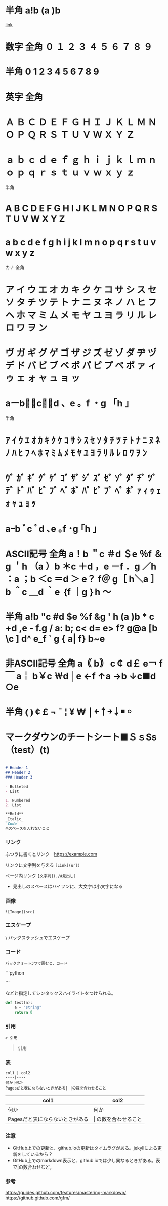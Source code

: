 # 半角	a!b  (a )b

[link](#半角ab--a-b)

# 数字	全角	０ １ ２ ３ ４ ５ ６ ７ ８ ９
# 半角	0 1 2 3 4 5 6 7 8 9
# 英字	全角	
# Ａ Ｂ Ｃ Ｄ Ｅ Ｆ Ｇ Ｈ Ｉ Ｊ Ｋ Ｌ Ｍ Ｎ Ｏ Ｐ Ｑ Ｒ Ｓ Ｔ Ｕ Ｖ Ｗ Ｘ Ｙ Ｚ

# ａ ｂ ｃ ｄ ｅ ｆ ｇ ｈ ｉ ｊ ｋ ｌ ｍ ｎ ｏ ｐ ｑ ｒ ｓ ｔ ｕ ｖ ｗ ｘ ｙ ｚ

半角	
# A B C D E F G H I J K L M N O P Q R S T U V W X Y Z

# a b c d e f g h i j k l m n o p q r s t u v w x y z

カナ	全角	
# ア イ ウ エ オ カ キ ク ケ コ サ シ ス セ ソ タ チ ツ テ ト ナ ニ ヌ ネ ノ ハ ヒ フ ヘ ホ マ ミ ム メ モ ヤ ユ ヨ ラ リ ル レ ロ ワ ヲ ン

# ヴ ガ ギ グ ゲ ゴ ザ ジ ズ ゼ ゾ ダ ヂ ヅ デ ド バ ビ ブ ベ ボ パ ピ プ ペ ポ ァ ィ ゥ ェ ォ ャ ュ ョ ッ

# aーb◌゙c◌゚d 、e 。f ・g 「h 」

半角	
# ｱ ｲ ｳ ｴ ｵ ｶ ｷ ｸ ｹ ｺ ｻ ｼ ｽ ｾ ｿ ﾀ ﾁ ﾂ ﾃ ﾄ ﾅ ﾆ ﾇ ﾈ ﾉ ﾊ ﾋ ﾌ ﾍ ﾎ ﾏ ﾐ ﾑ ﾒ ﾓ ﾔ ﾕ ﾖ ﾗ ﾘ ﾙ ﾚ ﾛ ﾜ ｦ ﾝ

# ｳﾞ ｶﾞ ｷﾞ ｸﾞ ｹﾞ ｺﾞ ｻﾞ ｼﾞ ｽﾞ ｾﾞ ｿﾞ ﾀﾞ ﾁﾞ ﾂﾞ ﾃﾞ ﾄﾞ ﾊﾞ ﾋﾞ ﾌﾞ ﾍﾞ ﾎﾞ ﾊﾟ ﾋﾟ ﾌﾟ ﾍﾟ ﾎﾟ ｧ ｨ ｩ ｪ ｫ ｬ ｭ ｮ ｯ

# aｰb ﾞc ﾟd ､e ｡f ･g ｢h ｣

# ASCII記号	全角	a！b ＂c ＃d ＄e ％f ＆g ＇h （a ）b ＊c ＋d ，e －f ．g ／h ：a ；b ＜c ＝d ＞ e？ f＠ g［ h＼a ］b ＾c ＿d ｀e ｛f ｜g ｝h ～
# 半角	a!b "c #d $e %f &g \' h (a )b * c +d ,e - f.g / a: b; c< d= e> f? g@a \[b \c ] d^ e_f \` g { a| f} b~e
# 非ASCII記号	全角	a｟ b｠ c￠ d￡ e￢ f￣ a￤ b￥c ￦d │e ←f ↑a →b ↓c■d ○e
# 半角	⦅ ⦆ ¢ £ ¬ ¯ ¦ ¥ ₩ ￨ ￩ ￪ ￫ ￬ ￭ ￮


# マークダウンのチートシート■ＳｓSs（test）(t)

```markdown

# Header 1
## Header 2
### Header 3

- Bulleted
- List

1. Numbered
2. List

**Bold**
_Italic_ 
`Code`
※スペースを入れないこと
```
### リンク

ふつうに書くとリンク　https://example.com

リンクに文字列を与える
`[Link](url) `

ページ内リンク
`[文字列](./#見出し)`
* 見出しのスペースはハイフンに、大文字は小文字になる

### 画像
`![Image](src)`


### エスケープ

\\
バックスラッシュでエスケープ

### コード

```
バッククォート3つで囲むと、コード
```

\```python

\```

などと指定してシンタックスハイライトをつけられる。

```python
def test(n):
    a = "string"
    return 0
```

### 引用

`> 引用`

> 引用

### 表

```
col1 | col2
----|----
何か|何か
Pagesだと表にならないときがある| |の数を合わせること
```

col1 | col2
---- | ------
何か|何か
Pagesだと表にならないときがある| \| の数を合わせること

### 注意

- GitHub上での更新と、github.ioの更新はタイムラグがある。jekyllによる更新をしているから？
- GitHub上でのmarkdown表示と、github.ioでは少し異なるときがある。表で|の数合わせなど。



### 参考

https://guides.github.com/features/mastering-markdown/
https://github.github.com/gfm/
